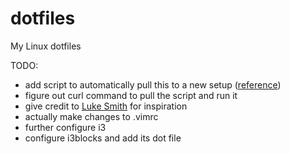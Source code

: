 # dotfiles
My Linux dotfiles

TODO:
* add script to automatically pull this to a new setup ([reference](https://www.atlassian.com/git/tutorials/dotfiles))
* figure out curl command to pull the script and run it
* give credit to [Luke Smith](https://lukesmith.xyz) for inspiration
* actually make changes to .vimrc
* further configure i3
* configure i3blocks and add its dot file
